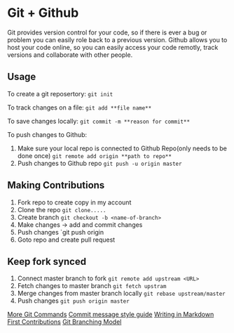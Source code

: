 # Git + Github

Git provides version control for your code, so if there is ever a bug or problem you can easily role back to a previous version. Github allows you to host your code online, so you can easily access your code remotly, track versions and collaborate with other people.

## Usage

To create a git reposertory:
`git init`

To track changes on a file:
`git add **file name**`

To save changes locally:
`git commit -m **reason for commit**`

To push changes to Github:
1. Make sure your local repo is connected to Github Repo(only needs to be done once)
`git remote add origin **path to repo**`
1. Push changes to Github repo
`git push -u origin master`

## Making Contributions

1. Fork repo to create copy in my account
1. Clone the repo
`git clone.....`
1. Create branch
`git checkout -b <name-of-branch>`
1. Make changes -> add and commit changes
1. Push changes
`git push origin <name-of-branch>
1. Goto repo and create pull request

## Keep fork synced
1. Connect master branch to fork
`git remote add upstream <URL>`
1. Fetch changes to master branch
`git fetch upstram`
1. Merge changes from master branch locally
`git rebase upstream/master`
1. Push changes
`git push origin master`

[More Git Commands](https://education.github.com/git-cheat-sheet-education.pdf)
[Commit message style guide](http://udacity.github.io/git-styleguide/)
[Writing in Markdown](https://guides.github.com/features/mastering-markdown/)
[First Contributions](https://github.com/Roshanjossey/first-contributions)
[Git Branching Model](http://nvie.com/posts/a-successful-git-branching-model/)
